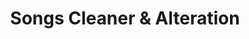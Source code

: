 ---
title: "Songs Cleaner & Alteration"
url: /harvest/songs-cleaner-and-alteration/
shop: laundry
---